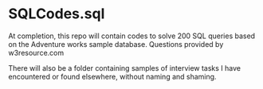 # SQLCodes.sql

At completion, this repo will contain codes to solve 200 SQL queries based on the Adventure works sample database. Questions provided by w3resource.com

There will also be a folder containing samples of interview tasks I have encountered or found elsewhere, without naming and shaming. 
